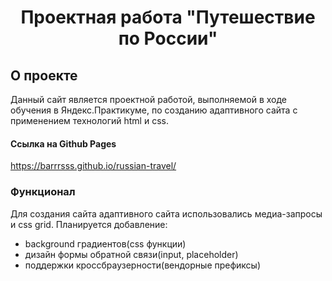 <h1 align="center">Проектная работа "Путешествие по России"</h1>

## О проекте

Данный сайт является проектной работой, выполняемой в ходе обучения в Яндекс.Практикуме, по созданию адаптивного сайта с применением технологий html и css.

#### Ссылка на Github Pages
https://barrrsss.github.io/russian-travel/

### Функционал

Для создания сайта адаптивного сайта использовались медиа-запросы и css grid.
Планируется добавление:
- background градиентов(css функции)
- дизайн формы обратной связи(input, placeholder)
- поддержки кроссбраузерности(вендорные префиксы)

